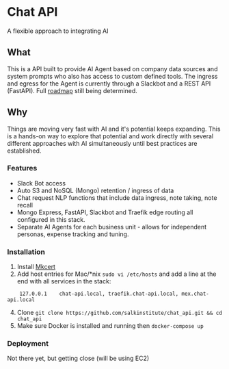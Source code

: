 # Chat API
A flexible approach to integrating AI

## What
This is a API built to provide AI Agent based on company data sources and system prompts who also has access to custom defined tools.
The ingress and egress for the Agent is currently through a Slackbot and a REST API (FastAPI). 
Full [roadmap](https://github.com/salkinstitute/chat_api/edit/main/planning.md) still being determined.

## Why
Things are moving very fast with AI and it's potential keeps expanding.  This is a hands-on way to explore that potential and work directly with several different approaches with AI simultaneously until best practices are established.


### Features
- Slack Bot access
- Auto S3 and NoSQL (Mongo) retention / ingress of data
- Chat request NLP functions that include data ingress, note taking, note recall
- Mongo Express, FastAPI, Slackbot and Traefik edge routing all configured in this stack.
- Separate AI Agents for each business unit - allows for independent personas, expense tracking and tuning.
    
    
### Installation
1. Install [Mkcert](https://github.com/FiloSottile/mkcert)
2. Add host entries
for Mac/*nix `sudo vi /etc/hosts` 
and add a line at the end with all services in the stack:
```
    127.0.0.1    chat-api.local, traefik.chat-api.local, mex.chat-api.local
```

4. Clone `git clone https://github.com/salkinstitute/chat_api.git && cd chat_api`
5. Make sure Docker is installed and running then `docker-compose up`
   
### Deployment
Not there yet, but getting close 
(will be using EC2)

